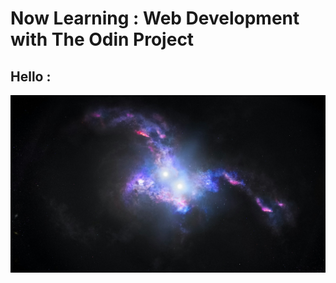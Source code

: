 # Now Learning : Web Development with The Odin Project
## Hello :
![A picture of space using the Hubble telescope](images/nasa-hubble-space-telescope-j8ZyIn-X-RY-unsplash.jpg)

<!--
**johnyxaxa/johnyxaxa** is a ✨ _special_ ✨ repository because its `README.md` (this file) appears on your GitHub profile.

Here are some ideas to get you started:

- 🔭 I’m currently working on ...
- 🌱 I’m currently learning ...
- 👯 I’m looking to collaborate on ...
- 🤔 I’m looking for help with ...
- 💬 Ask me about ...
- 📫 How to reach me: ...
- 😄 Pronouns: ...
- ⚡ Fun fact: ...
-->
